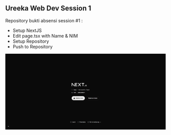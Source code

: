 ## Ureeka Web Dev Session 1
Repository bukti absensi session #1 :
- Setup NextJS
- Edit page.tsx with Name & NIM
- Setup Repository
- Push to Repository

![Overview](public/session1.png)
